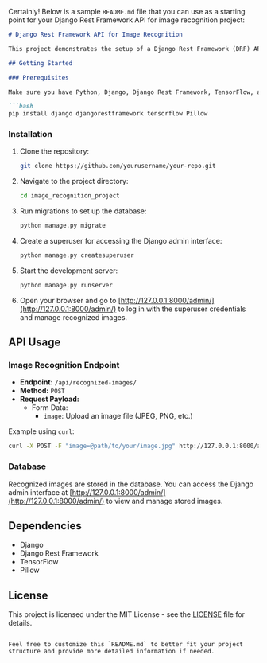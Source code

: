 Certainly! Below is a sample `README.md` file that you can use as a starting point for your Django Rest Framework API for image recognition project:

```markdown
# Django Rest Framework API for Image Recognition

This project demonstrates the setup of a Django Rest Framework (DRF) API for image recognition using a pre-trained deep learning model (ResNet50). The API allows users to upload images, and the server returns predictions for the content of the image.

## Getting Started

### Prerequisites

Make sure you have Python, Django, Django Rest Framework, TensorFlow, and Pillow installed in your development environment.

```bash
pip install django djangorestframework tensorflow Pillow
```

### Installation

1. Clone the repository:

   ```bash
   git clone https://github.com/yourusername/your-repo.git
   ```

2. Navigate to the project directory:

   ```bash
   cd image_recognition_project
   ```

3. Run migrations to set up the database:

   ```bash
   python manage.py migrate
   ```

4. Create a superuser for accessing the Django admin interface:

   ```bash
   python manage.py createsuperuser
   ```

5. Start the development server:

   ```bash
   python manage.py runserver
   ```

6. Open your browser and go to [http://127.0.0.1:8000/admin/](http://127.0.0.1:8000/admin/) to log in with the superuser credentials and manage recognized images.

## API Usage

### Image Recognition Endpoint

- **Endpoint:** `/api/recognized-images/`
- **Method:** `POST`
- **Request Payload:**
  - Form Data:
    - `image`: Upload an image file (JPEG, PNG, etc.)

Example using `curl`:

```bash
curl -X POST -F "image=@path/to/your/image.jpg" http://127.0.0.1:8000/api/recognized-images/
```

### Database

Recognized images are stored in the database. You can access the Django admin interface at [http://127.0.0.1:8000/admin/](http://127.0.0.1:8000/admin/) to view and manage stored images.

## Dependencies

- Django
- Django Rest Framework
- TensorFlow
- Pillow

## License

This project is licensed under the MIT License - see the [LICENSE](LICENSE) file for details.
```

Feel free to customize this `README.md` to better fit your project structure and provide more detailed information if needed.